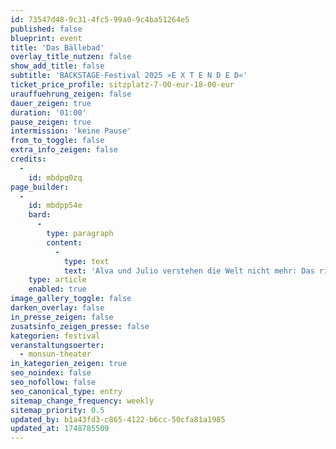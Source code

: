 ```yaml
---
id: 73547d48-9c31-4fc5-99a0-9c4ba51264e5
published: false
blueprint: event
title: 'Das Bällebad'
overlay_title_nutzen: false
show_add_title: false
subtitle: 'BACKSTAGE-Festival 2025 »E X T E N D E D«'
ticket_price_profile: sitzplatz-7-00-eur-18-00-eur
urauffuehrung_zeigen: false
dauer_zeigen: true
duration: '01:00'
pause_zeigen: true
intermission: 'keine Pause'
from_to_toggle: false
extra_info_zeigen: false
credits:
  -
    id: mbdpq0zq
page_builder:
  -
    id: mbdpp54e
    bard:
      -
        type: paragraph
        content:
          -
            type: text
            text: 'Alva und Julio verstehen die Welt nicht mehr: Das riesige Kaufhaus „MEGASTORE“ schließt seine Pforten und ihre Mama ist immer noch nicht gekommen, um sie abzuholen. Schnell stellen sie fest, dass sie nicht die einzigen sind, die im Bällebad vergessen wurden, es scheint sogar eine eingeschworene Gruppe der sogenannten Ballkinder zu geben. Einige sind sogar schon seit 11 Jahren da. Was sich zuerst so anfühlt wie ein niemals endender Kindergeburtstag mit unbegrenzter Bildschirmzeit und Süßigkeiten bis zum Umfallen, nimmt langsam eine blutige Wendung. Kinder können grausam sein - vor allem, wenn das Erwachsen werden der größte Feind zwischen den Regalen ist.'
    type: article
    enabled: true
image_gallery_toggle: false
darken_overlay: false
in_presse_zeigen: false
zusatsinfo_zeigen_presse: false
kategorien: festival
veranstaltungsoerter:
  - monsun-theater
in_kategorien_zeigen: true
seo_noindex: false
seo_nofollow: false
seo_canonical_type: entry
sitemap_change_frequency: weekly
sitemap_priority: 0.5
updated_by: b1a43fd3-c865-4122-b6cc-50cfa81a1985
updated_at: 1748785509
---
```

